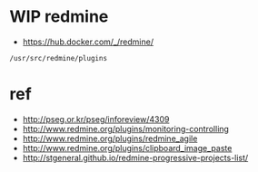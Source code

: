 WIP redmine
=======


* https://hub.docker.com/_/redmine/


```
/usr/src/redmine/plugins
```

# ref
* http://pseg.or.kr/pseg/inforeview/4309
* http://www.redmine.org/plugins/monitoring-controlling
* http://www.redmine.org/plugins/redmine_agile
* http://www.redmine.org/plugins/clipboard_image_paste
* http://stgeneral.github.io/redmine-progressive-projects-list/